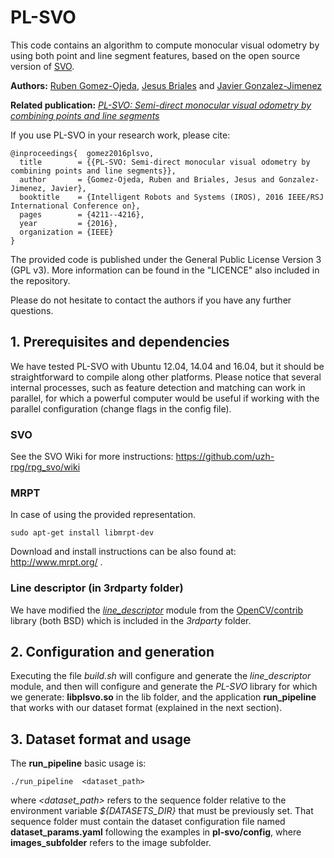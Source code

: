 # PL-SVO #

This code contains an algorithm to compute monocular visual odometry by using both point and line segment features, based on the open source version of [SVO](https://github.com/uzh-rpg/rpg_svo).

**Authors:** [Ruben Gomez-Ojeda](http://mapir.isa.uma.es/mapirwebsite/index.php/people/164-ruben-gomez), [Jesus Briales](http://mapir.isa.uma.es/mapirwebsite/index.php/people/165-jesus-briales) and [Javier Gonzalez-Jimenez](http://mapir.isa.uma.es/mapirwebsite/index.php/people/95-javier-gonzalez-jimenez)

**Related publication:** [*PL-SVO: Semi-direct monocular visual odometry by combining points and line segments*](http://mapir.isa.uma.es/mapirwebsite/index.php/people/164-ruben-gomez)

If you use PL-SVO in your research work, please cite:

    @inproceedings{  gomez2016plsvo,
      title        = {{PL-SVO: Semi-direct monocular visual odometry by combining points and line segments}},
      author       = {Gomez-Ojeda, Ruben and Briales, Jesus and Gonzalez-Jimenez, Javier},
      booktitle    = {Intelligent Robots and Systems (IROS), 2016 IEEE/RSJ International Conference on},
      pages        = {4211--4216},
      year         = {2016},
      organization = {IEEE}
    }

The provided code is published under the General Public License Version 3 (GPL v3). More information can be found in the "LICENCE" also included in the repository.

Please do not hesitate to contact the authors if you have any further questions.


## 1. Prerequisites and dependencies

We have tested PL-SVO with Ubuntu 12.04, 14.04 and 16.04, but it should be straightforward to compile along other platforms. Please notice that several internal processes, such as feature detection and matching can work in parallel, for which a powerful computer would be useful if working with the parallel configuration (change flags in the config file).

### SVO
See the SVO Wiki for more instructions: https://github.com/uzh-rpg/rpg_svo/wiki

### MRPT
In case of using the provided representation. 
```
sudo apt-get install libmrpt-dev
```

Download and install instructions can be also found at: http://www.mrpt.org/ .

### Line descriptor (in 3rdparty folder)
We have modified the [*line_descriptor*](https://github.com/opencv/opencv_contrib/tree/master/modules/line_descriptor) module from the [OpenCV/contrib](https://github.com/opencv/opencv_contrib) library (both BSD) which is included in the *3rdparty* folder.


## 2. Configuration and generation

Executing the file *build.sh* will configure and generate the *line_descriptor* module, and then will configure and generate the *PL-SVO* library for which we generate: **libplsvo.so** in the lib folder, and the application **run_pipeline** that works with our dataset format (explained in the next section).


## 3. Dataset format and usage

The **run_pipeline** basic usage is: 
```
./run_pipeline  <dataset_path>  
```

where *<dataset_path>* refers to the sequence folder relative to the environment variable *${DATASETS_DIR}* that must be previously set. That sequence folder must contain the dataset configuration file named **dataset_params.yaml** following the examples in **pl-svo/config**, where **images_subfolder** refers to the image subfolder.


